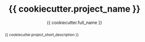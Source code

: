 ---
title: "{{ cookiecutter.project_name }}"
author: "{{ cookiecutter.full_name }}"
abstract: "{{ cookiecutter.project_short_description }}"
format: docx
toc: false
---